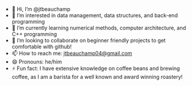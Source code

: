 - 👋 Hi, I’m @jtbeauchamp
- 👀 I’m interested in data management, data structures, and back-end programming
- 🌱 I’m currently learning numerical methods, computer architecture, and C++ programming
- 💞️ I’m looking to collaborate on beginner friendly projects to get comfortable with github!
- 📫 How to reach me: jtbeauchamp04@gmail.com
- 😄 Pronouns: he/him
- ⚡ Fun fact: I have extensive knowledge on coffee beans and brewing coffee, as I am a barista for a well known and award winning roastery!
